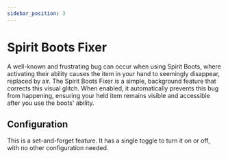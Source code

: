```yaml
---
sidebar_position: 3
---
```


# Spirit Boots Fixer

A well-known and frustrating bug can occur when using Spirit Boots, where activating their ability causes the item in your hand to seemingly disappear, replaced by air. The Spirit Boots Fixer is a simple, background feature that corrects this visual glitch. When enabled, it automatically prevents this bug from happening, ensuring your held item remains visible and accessible after you use the boots' ability.

## Configuration

This is a set-and-forget feature. It has a single toggle to turn it on or off, with no other configuration needed.